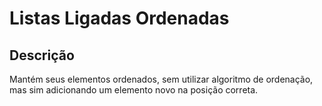 # Listas Ligadas Ordenadas

## Descrição

Mantém seus elementos ordenados, sem utilizar algoritmo de ordenação, mas sim adicionando um elemento novo na posição correta.
